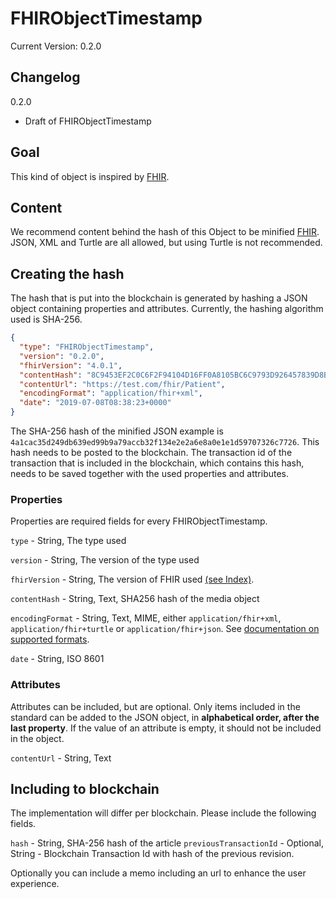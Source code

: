 # FHIRObjectTimestamp

Current Version: 0.2.0

## Changelog
0.2.0
- Draft of FHIRObjectTimestamp

## Goal

This kind of object is inspired by [FHIR](https://www.hl7.org/fhir/).

## Content

We recommend content behind the hash of this Object to be minified [FHIR](https://www.hl7.org/fhir/). JSON, XML and Turtle are all allowed, but using Turtle is not recommended.

## Creating the hash

The hash that is put into the blockchain is generated by hashing a JSON object containing properties and attributes. Currently, the hashing algorithm used is SHA-256.

```json
{
  "type": "FHIRObjectTimestamp",
  "version": "0.2.0",
  "fhirVersion": "4.0.1",
  "contentHash": "8C9453EF2C0C6F2F94104D16FF0A8105BC6C9793D926457839D8BCADE0888342",
  "contentUrl": "https://test.com/fhir/Patient",
  "encodingFormat": "application/fhir+xml",
  "date": "2019-07-08T08:38:23+0000"
}
```

The SHA-256 hash of the minified JSON example is `4a1cac35d249db639ed99b9a79accb32f134e2e2a6e8a0e1e1d59707326c7726`. This hash needs to be posted to the blockchain. The transaction id of the transaction that is included in the blockchain, which contains this hash, needs to be saved together with the used properties and attributes. 

### Properties

Properties are required fields for every FHIRObjectTimestamp. 

`type` - String, The type used

`version` - String, The version of the type used

`fhirVersion` - String, The version of FHIR used [(see Index)](http://hl7.org/fhir/directory.html).

`contentHash` - String, Text, SHA256 hash of the media object

`encodingFormat` - String, Text, MIME, either `application/fhir+xml`, `application/fhir+turtle` or `application/fhir+json`. See [documentation on supported formats](https://www.hl7.org/fhir/formats.html#wire).

`date` - String, ISO 8601

### Attributes

Attributes can be included, but are optional. Only items included in the standard can be added to the JSON object, in **alphabetical order, after the last property**. If the value of an attribute is empty, it should not be included in the object.

`contentUrl` - String, Text

## Including to blockchain

The implementation will differ per blockchain. Please include the following fields. 

`hash` - String, SHA-256 hash of the article 
`previousTransactionId` - Optional, String - Blockchain Transaction Id with hash of the previous revision.

Optionally you can include a memo including an url to enhance the user experience.
